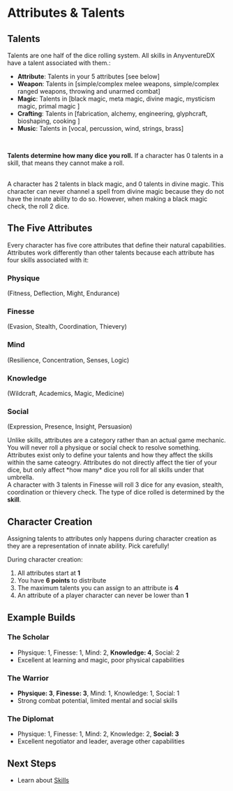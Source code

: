 # Attributes & Talents

## Talents ##
<div class="triangle-line"></div>
Talents are one half of the dice rolling system. All skills in AnyventureDX have a talent associated with them.:

- **Attribute**: Talents in your 5 attributes [see below]
- **Weapon**: Talents in [simple/complex melee weapons, simple/complex ranged weapons, throwing and unarmed combat]
- **Magic**: Talents in [black magic, meta magic, divine magic, mysticism magic, primal magic ] 
- **Crafting**: Talents in [fabrication, alchemy, engineering, glyphcraft, bioshaping, cooking ] 
- **Music**: Talents in [vocal, percussion, wind, strings, brass]

<br> 

**Talents determine how many dice you roll.** If a character has 0 talents in a skill, that means they cannot make a roll.

<br> 

<div class="example-box">
A character has 2 talents in black magic, and 0 talents in divine magic. This character can never channel a spell from divine magic because they do not have the innate ability to do so. However, when making a black magic check, the roll 2 dice.
</div>


## The Five Attributes
<div class="triangle-line"></div>
Every character has five core attributes that define their natural capabilities. Attributes work differently than other talents because each attribute has four skills associated with it:

### Physique
(Fitness, Deflection, Might, Endurance)
### Finesse 
(Evasion, Stealth, Coordination, Thievery)
### Mind
(Resilience, Concentration, Senses, Logic)
### Knowledge
(Wildcraft, Academics, Magic, Medicine)
### Social
(Expression, Presence, Insight, Persuasion)

<div class="triangle-line"></div>
Unlike skills, attributes are a category rather than an actual game mechanic. You will never roll a physique or social check to resolve something. Attributes exist only to define your talents and how they affect the skills within the same cateogry.
Attributes do not directly affect the tier of your dice, but only affect *how many* dice you roll for all skills under that umbrella.
<div class="example-box">
A character with 3 talents in Finesse will roll 3 dice for any evasion, stealth, coordination or thievery check. The type of dice rolled is determined by the <b>skill</b>.
</div>

## Character Creation
Assigning talents to attributes only happens during character creation as they are a representation of innate ability. Pick carefully!

During character creation:
1. All attributes start at **1**
2. You have **6 points** to distribute
3. The maximum talents you can assign to an attribute is **4**
4. An attribute of a player character can never be lower than **1**

## Example Builds

### The Scholar
- Physique: 1, Finesse: 1, Mind: 2, **Knowledge: 4**, Social: 2
- Excellent at learning and magic, poor physical capabilities

### The Warrior
- **Physique: 3**, **Finesse: 3**, Mind: 1, Knowledge: 1, Social: 1
- Strong combat potential, limited mental and social skills

### The Diplomat
- Physique: 1, Finesse: 1, Mind: 2, Knowledge: 2, **Social: 3**
- Excellent negotiator and leader, average other capabilities



## Next Steps

- Learn about [Skills](/wiki/skills)